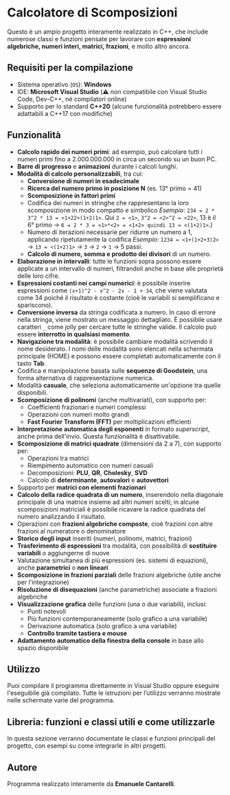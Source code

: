<h1>Calcolatore di Scomposizioni</h1>

Questo è un ampio progetto interamente realizzato in C++,
che include numerose classi e funzioni pensate per lavorare con **espressioni algebriche, numeri interi, matrici, frazioni**, e molto altro ancora.

<h2>Requisiti per la compilazione</h2>

+ Sistema operativo (`OS`): **Windows**
+ IDE: **Microsoft Visual Studio** (⚠️ *non* compatibile con Visual Studio Code, Dev-C++, né compilatori online)
+ Supporto per lo standard **C++20** (alcune funzionalità potrebbero essere adattabili a C++17 con modifiche)

<h2>Funzionalità</h2>

+ **Calcolo rapido dei numeri primi**: ad esempio, può calcolare tutti i numeri primi fino a 2.000.000.000 in circa un secondo su un buon PC.
+ **Barre di progresso** e **animazioni** durante i calcoli lunghi.
+ **Modalità di calcolo personalizzabili**, tra cui:
  + **Conversione di numeri in esadecimale**
  + **Ricerca del numero primo in posizione N** (es. 13° primo = 41)
  + **Scomposizione in fattori primi**
  + Codifica dei numeri in stringhe che rappresentano la loro scomposizione in modo compatto e simbolico
    *Esempio*: `234 = 2 * 3^2 * 13 = <1+22+(1+2)1>`. Qui `2 = <1>`, `3^2 = <2>^2 = <22>`, 13 è il 6° primo →
    `6 = 2 * 3 = <1>*<2> = <1+2> quindi 13 = <(1+2)1>`.)
  + Numero di iterazioni necessarie per ridurre un numero a 1, applicando ripetutamente la codifica
    *Esempio*: `1234 = <1+(1+2+3)2>` → `13 = <(1+2)1>` → `3` → `2` → `1` → 5 passi.
  + **Calcolo di numero, somma e prodotto dei divisori** di un numero.
+ **Elaborazione in intervalli**: tutte le funzioni sopra possono essere applicate a un intervallo di numeri,
  filtrandoli anche in base alle proprietà delle loro cifre.
+ **Espressioni costanti nei campi numerici**: è possibile inserire espressioni come `(x+1)^2 - x^2 - 2x - 1 + 34`,
  che viene valutata come 34 poiché il risultato è costante (cioè le variabili si semplificano e spariscono).
+ **Conversione inversa** da stringa codificata a numero. In caso di errore nella stringa, viene mostrato un messaggio dettagliato.
  È possibile usare caratteri `_` come jolly per cercare tutte le stringhe valide. Il calcolo può essere **interrotto in qualsiasi momento**.
+ **Navigazione tra modalità**: è possibile cambiare modalità scrivendo il nome desiderato.
  I nomi delle modalità sono elencati nella schermata principale (HOME) e possono essere completati automaticamente con il tasto **Tab**.
+ Codifica e manipolazione basata sulle **sequenze di Goodstein**, una forma alternativa di rappresentazione numerica.
+ Modalità **casuale**, che seleziona automaticamente un'opzione tra quelle disponibili.
+ **Scomposizione di polinomi** (anche multivariati), con supporto per:
  + Coefficienti frazionari e numeri complessi
  + Operazioni con numeri molto grandi
  + **Fast Fourier Transform (FFT)** per moltiplicazioni efficienti
+ **Interpretazione automatica degli esponenti** in formato *superscript*, anche prima dell'invio. Questa funzionalità è disattivabile.
+ **Scomposizione di matrici quadrate** (dimensioni da 2 a 7), con supporto per:
  + Operazioni tra matrici
  + Riempimento automatico con numeri casuali
  + Decomposizioni: **PLU**, **QR**, **Cholesky**, **SVD**
  + Calcolo di **determinante**, **autovalori** e **autovettori**
+ Supporto per **matrici con elementi frazionari**
+ **Calcolo della radice quadrata di un numero**, inserendolo nella diagonale principale di una matrice insieme ad altri numeri scelti;
  in alcune scomposizioni matriciali è possibile ricavare la radice quadrata del numero analizzando il risultato.
+ Operazioni con **frazioni algebriche composte**, cioè frazioni con altre frazioni al numeratore o denominatore
+ **Storico degli input** inseriti (numeri, polinomi, matrici, frazioni)
+ **Trasferimento di espressioni** tra modalità, con possibilità di **sostituire variabili** o aggiungerne di nuove
+ Valutazione simultanea di più espressioni (es. sistemi di equazioni), anche **parametrici** o **non lineari**
+ **Scomposizione in frazioni parziali** delle frazioni algebriche (utile anche per l'integrazione)
+ **Risoluzione di disequazioni** (anche parametriche) associate a frazioni algebriche
+ **Visualizzazione grafica** delle funzioni (una o due variabili), inclusi:
  + Punti notevoli
  + Più funzioni contemporaneamente (solo grafico a una variabile)
  + Derivazione automatica (solo grafico a una variabile)
  + **Controllo tramite tastiera e mouse**
+ **Adattamento automatico della finestra della console** in base allo spazio disponibile

<h2>Utilizzo</h2>

Puoi compilare il programma direttamente in Visual Studio oppure eseguire l'eseguibile già compilato.
Tutte le istruzioni per l’utilizzo verranno mostrate nelle schermate varie del programma.

<h2>Libreria: funzioni e classi utili e come utilizzarle</h2>

In questa sezione verranno documentate le classi e funzioni principali del progetto, con esempi su come integrarle in altri progetti.

<h2>Autore</h2>

Programma realizzato interamente da **Emanuele Cantarelli**.
